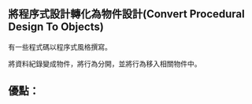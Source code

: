 ## 將程序式設計轉化為物件設計(Convert Procedural Design To Objects)

有一些程式碼以程序式風格撰寫。

將資料紀錄變成物件，將行為分開，並將行為移入相關物件中。

## 優點：



